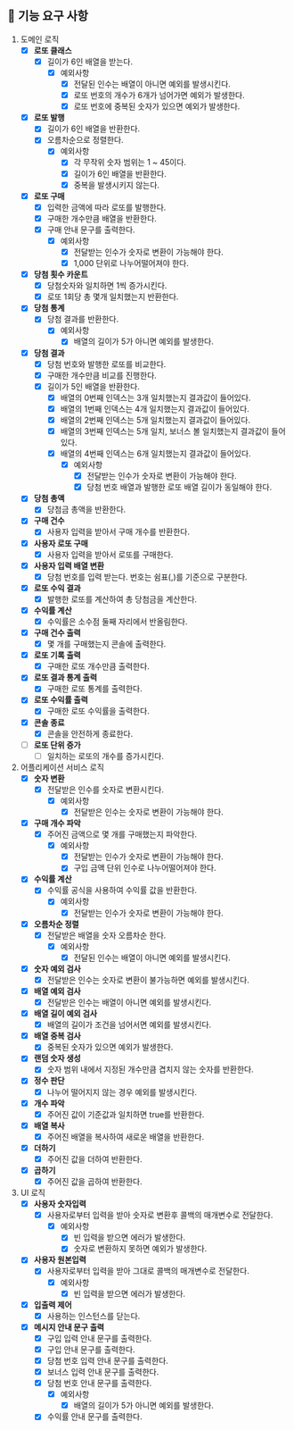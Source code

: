 ## 🚀  기능 요구 사항

 1. 도메인 로직
	 - [x] **로또 클래스**
		 - [x] 길이가 6인 배열을 받는다.
			 - [x] 예외사항
    			 - [x] 전달된 인수는 배열이 아니면 예외를 발생시킨다.
				 - [x] 로또 번호의 개수가 6개가 넘어가면 예외가 발생한다.
				 - [x] 로또 번호에 중복된 숫자가 있으면 예외가 발생한다.
	 - [x] **로또 발행**
		 - [x] 길이가 6인 배열을 반환한다.
		 - [x] 오름차순으로 정렬한다.
			 - [x] 예외사항
				 - [x] 각 무작위 숫자 범위는 1 ~ 45이다.
				 - [x] 길이가 6인 배열을 반환한다.
				 - [x] 중복을 발생시키지 않는다.
     - [x] **로또 구매**
	     - [x] 입력한 금액에 따라 로또를 발행한다.
	     - [x] 구매한 개수만큼 배열을 반환한다.
	     - [x] 구매 안내 문구를 출력한다.
		     - [x] 예외사항
			     - [x] 전달받는 인수가 숫자로 변환이 가능해야 한다.
			     - [x] 1,000 단위로 나누어떨어져야 한다.
     - [x] **당첨 횟수 카운트**
         - [x] 당첨숫자와 일치하면 1씩 증가시킨다.
         - [x] 로또 1회당 총 몇개 일치했는지 반환한다.
     - [x] **당첨 통계**
		 - [x] 당첨 결과를 반환한다.
    		 - [x] 예외사항
        		 - [x] 배열의 길이가 5가 아니면 예외를 발생한다.
	 - [x] **당첨 결과**
		- [x] 당첨 번호와 발행한 로또를 비교한다.
		- [x] 구매한 개수만큼 비교를 진행한다.
		- [x] 길이가 5인 배열을 반환한다.
			- [x] 배열의 0번째 인덱스는 3개 일치했는지 결과값이 들어있다.
			- [x] 배열의 1번째 인덱스는 4개 일치했는지 결과값이 들어있다.
			- [x] 배열의 2번째 인덱스는 5개 일치했는지 결과값이 들어있다.
			- [x] 배열의 3번째 인덱스는 5개 일치, 보너스 볼 일치했는지 결과값이 들어있다.
			- [x] 배열의 4번째 인덱스는 6개 일치했는지 결과값이 들어있다.
				- [x] 예외사항
					- [x] 전달받는 인수가 숫자로 변환이 가능해야 한다.
					- [x] 당첨 번호 배열과 발행한 로또 배열 길이가 동일해야 한다.
     - [x] **당첨 총액**
		 - [x] 당첨금 총액을 반환한다.
     - [x] **구매 건수**
		 - [x] 사용자 입력을 받아서 구매 개수를 반환한다.
     - [x] **사용자 로또 구매**
         - [x] 사용자 입력을 받아서 로또를 구매한다.
	 - [x] **사용자 입력 배열 변환**
    	 - [x] 당첨 번호를 입력 받는다. 번호는 쉼표(,)를 기준으로 구분한다.
     - [x] **로또 수익 결과**
         - [x] 발행한 로또를 계산하여 총 당첨금을 계산한다.
     - [x] **수익률 계산**
         - [x] 수익률은 소수점 둘째 자리에서 반올림한다.
     - [x] **구매 건수 출력**
         - [x] 몇 개를 구매했는지 콘솔에 출력한다.
     - [x] **로또 기록 출력**
         - [x] 구매한 로또 개수만큼 출력한다.
     - [x] **로또 결과 통계 출력**
         - [x] 구매한 로또 통계를 출력한다.
     - [x] **로또 수익률 출력**
         - [x] 구매한 로또 수익률을 출력한다.
     - [x] **콘솔 종료**
         - [x] 콘솔을 안전하게 종료한다.
     - [ ] **로또 단위 증가**
         - [ ] 일치하는 로또의 개수를 증가시킨다.
2.  어플리케이션 서비스 로직
	- [x] **숫자 변환**
		- [x] 전달받은 인수를 숫자로 변환시킨다.
			- [x] 예외사항
				- [x] 전달받은 인수는 숫자로 변환이 가능해야 한다.
     - [x] **구매 개수 파악**
	     - [x] 주어진 금액으로 몇 개를 구매했는지 파악한다.
			- [x] 예외사항
				- [x] 전달받는 인수가 숫자로 변환이 가능해야 한다.
				- [x] 구입 금액 단위 인수로 나누어떨어져야 한다.
	- [x] **수익률 계산**
		- [x] 수익률 공식을 사용하여 수익률 값을 반환한다.
			- [x] 예외사항
				- [x] 전달받는 인수가 숫자로 변환이 가능해야 한다.
	- [x] **오름차순 정렬**
		- [x] 전달받은 배열을 숫자 오름차순 한다.
			- [x] 예외사항
				- [x] 전달된 인수는 배열이 아니면 예외를 발생시킨다.
	- [x] **숫자 예외 검사**
    	- [x] 전달받은 인수는 숫자로 변환이 불가능하면 예외를 발생시킨다.
	- [x] **배열 예외 검사**
    	- [x] 전달받은 인수는 배열이 아니면 예외를 발생시킨다.
	- [x] **배열 길이 예외 검사**
    	- [x] 배열의 길이가 조건을 넘어서면 예외를 발생시킨다.
  	- [x] **배열 중복 검사**
    	- [x] 중복된 숫자가 있으면 예외가 발생한다.
    - [x] **랜덤 숫자 생성**
        - [x] 숫자 범위 내에서 지정된 개수만큼 겹치지 않는 숫자를 반환한다.
    - [x] **정수 판단**
        - [x] 나누어 떨어지지 않는 경우 예외를 발생시킨다.
    - [x] **개수 파악**
        - [x] 주어진 값이 기준값과 일치하면 true를 반환한다.
    - [x] **배열 복사**
        - [x] 주어진 배열을 복사하여 새로운 배열을 반환한다.
    - [x] **더하기**
        - [x] 주어진 값을 더하여 반환한다.
    - [x] **곱하기**
        - [x] 주어진 값을 곱하여 반환한다.
3.  UI 로직
	-  [x] **사용자 숫자입력**
		- [x] 사용자로부터 입력을 받아 숫자로 변환후 콜백의 매개변수로 전달한다.
			- [x] 예외사항
				- [x] 빈 입력을 받으면 에러가 발생한다.
  				- [x] 숫자로 변환하지 못하면 예외가 발생한다.
	-  [x] **사용자 원본입력**
		- [x] 사용자로부터 입력을 받아 그대로 콜백의 매개변수로 전달한다.
			- [x] 예외사항
				- [x] 빈 입력을 받으면 에러가 발생한다.
	-  [x] **입출력 제어**
		- [x] 사용하는 인스턴스를 닫는다.
	- [x] **메시지 안내 문구 출력**
		- [x] 구입 입력 안내 문구를 출력한다.
		- [x] 구입 안내 문구를 출력한다.
		- [x] 당첨 번호 입력 안내 문구를 출력한다.
		- [x] 보너스 입력 안내 문구를 출력한다.
		- [x] 당첨 번호 안내 문구를 출력한다.
    		- [x] 예외사항
        		- [x] 배열의 길이가 5가 아니면 예외를 발생한다.
		- [x] 수익률 안내 문구를 출력한다.
